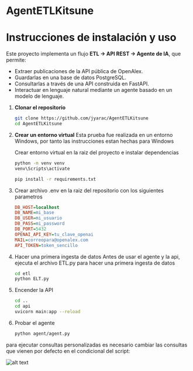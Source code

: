# AgentETLKitsune
# Instrucciones de instalación y uso

Este proyecto implementa un flujo **ETL → API REST → Agente de IA**, que permite:
- Extraer publicaciones de la API pública de OpenAlex.
- Guardarlas en una base de datos PostgreSQL.
- Consultarlas a través de una API construida en FastAPI.
- Interactuar en lenguaje natural mediante un agente basado en un modelo de lenguaje.


1. **Clonar el repositorio**
   ```bash
   git clone https://github.com/jyarac/AgentETLKitsune
   cd AgentETLKitsune

2. **Crear un entorno virtual**
   Esta prueba fue realizada en un entorno Windows, por tanto las instrucciones
   estan hechas para Windows

   Crear entorno virtual en la raiz del proyecto e instalar dependencias
   
   ```bash
   python -m venv venv
   venv\Scripts\activate

   pip install -r requirements.txt
4. Crear archivo .env en la raiz del repositorio con los siguientes parametros
    ```ini
    DB_HOST=localhost
    DB_NAME=mi_base
    DB_USER=mi_usuario
    DB_PASS=mi_password
    DB_PORT=5432
    OPENAI_API_KEY=tu_clave_openai
    MAIL=correopara@openalex.com
    API_TOKEN=token_sencillo
5. Hacer una primera ingesta de datos
Antes de usar el agente y la api, ejecuta el archivo ETL.py para hacer una primera ingesta de datos
    ```bash
    cd etl
    python ELT.py

6. Encender la API
    ```bash
    cd ..
    cd api
    uvicorn main:app --reload
7. Probar el agente
    ```bash
    python agent/agent.py

para ejecutar consultas personalizadas es necesario cambiar las consultas que vienen por defecto en el condicional del script:

![alt text](image.png)

